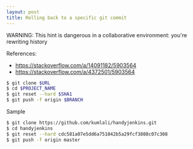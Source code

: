 ```yaml
---
layout: post
title: Rolling back to a specific git commit
---
```


WARNING: This hint is dangerous in a collaborative environment: you're rewriting history

References:
* https://stackoverflow.com/a/14091182/5903564
* https://stackoverflow.com/a/4372501/5903564

```bash
$ git clone $URL
$ cd $PROJECT_NAME
$ git reset --hard $SHA1
$ git push -f origin $BRANCH
```

Sample
```bash
$ git clone https://github.com/kumlali/handyjenkins.git
$ cd handyjenkins
$ git reset --hard cdc581a07e5dd6a751042b5a29fcf3808c07c308
$ git push -f origin master
```